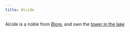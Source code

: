 ```yaml
---
title: Alcide
---
```


Alcide is a noble from [Blore](/places/blore), and own the [tower in the lake](/places/tower)
